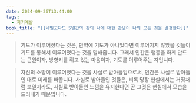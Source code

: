 ```yaml
---
date: 2024-09-26T13:44:00
tags:
  - 자기계발
book_title: "[[네빌고다드 5일간의 강의 나에 대한 관념이 나의 모든 것을 결정한다]]"
---
```

> 기도가 이루어졌다는 것은, 만약에 기도가 아니었다면 이루어지지 않았을 것들이 기도를 통해서 이루어졌다는 것을 말해줍니다. 그래서 인간은 행동을 하게 만드는 근원이자, 방향키를 쥐고 있는 마음이자, 기도를 이루어주는 자입니다.

> 자신의 소망이 이루어졌다는 것을 사실로 받아들임으로써, 인간은 사실로 받아들인 대로 미래를 바꿉니다. 사실로 받아들인 것들은, 비록 당장 현실에서는 거짓처럼 보일지라도, 사실로 받아들인 느낌을 유지한다면 곧 그것은 현실에서 모습을 드러내기 때문입니다.
